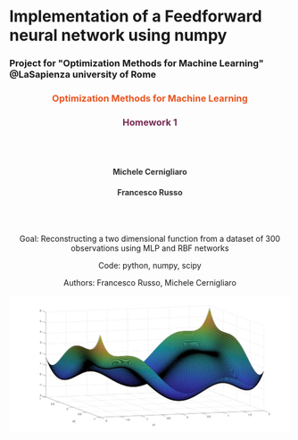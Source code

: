 # Implementation of a Feedforward neural network using numpy
### Project for "Optimization Methods for Machine Learning" @LaSapienza university of Rome

<center><h3><font color='#E95420'>Optimization Methods for Machine Learning</font></h3>
<center><h3><font color='#772953'>Homework 1</font></h3></center>
<br><br> 
<center><h4><font color='#333333'>Michele Cernigliaro</font></h4></center>
<center><h4><font color='#333333'>Francesco Russo</font></h4></center>
<br><br>
  
Goal: Reconstructing a two dimensional function from a dataset of 300 observations using MLP and RBF networks

Code: python, numpy, scipy

Authors: Francesco Russo, Michele Cernigliaro

<img src = "function_image.jpg">

